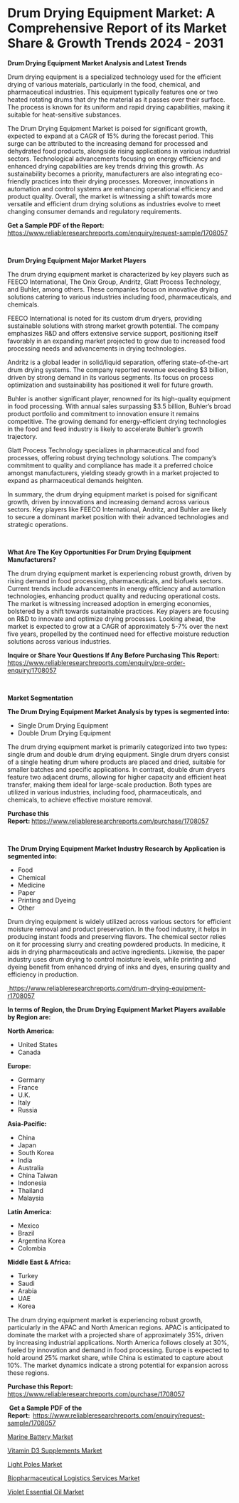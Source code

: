 <p><h1>Drum Drying Equipment Market: A Comprehensive Report of its Market Share & Growth Trends 2024 - 2031</h1></p><p><strong>Drum Drying Equipment Market Analysis and Latest Trends</strong></p>
<p><p>Drum drying equipment is a specialized technology used for the efficient drying of various materials, particularly in the food, chemical, and pharmaceutical industries. This equipment typically features one or two heated rotating drums that dry the material as it passes over their surface. The process is known for its uniform and rapid drying capabilities, making it suitable for heat-sensitive substances.</p><p>The Drum Drying Equipment Market is poised for significant growth, expected to expand at a CAGR of 15% during the forecast period. This surge can be attributed to the increasing demand for processed and dehydrated food products, alongside rising applications in various industrial sectors. Technological advancements focusing on energy efficiency and enhanced drying capabilities are key trends driving this growth. As sustainability becomes a priority, manufacturers are also integrating eco-friendly practices into their drying processes. Moreover, innovations in automation and control systems are enhancing operational efficiency and product quality. Overall, the market is witnessing a shift towards more versatile and efficient drum drying solutions as industries evolve to meet changing consumer demands and regulatory requirements.</p></p>
<p><strong>Get a Sample PDF of the Report:&nbsp;</strong> <a href="https://www.reliableresearchreports.com/enquiry/request-sample/1708057?utm_campaign=83&utm_medium=2&utm_source=Github&utm_content=ia&utm_term=07102024&utm_id=drum-drying-equipment">https://www.reliableresearchreports.com/enquiry/request-sample/1708057</a></p>
<p>&nbsp;</p>
<p><strong>Drum Drying Equipment Major Market Players</strong></p>
<p><p>The drum drying equipment market is characterized by key players such as FEECO International, The Onix Group, Andritz, Glatt Process Technology, and Buhler, among others. These companies focus on innovative drying solutions catering to various industries including food, pharmaceuticals, and chemicals.</p><p>FEECO International is noted for its custom drum dryers, providing sustainable solutions with strong market growth potential. The company emphasizes R&D and offers extensive service support, positioning itself favorably in an expanding market projected to grow due to increased food processing needs and advancements in drying technologies.</p><p>Andritz is a global leader in solid/liquid separation, offering state-of-the-art drum drying systems. The company reported revenue exceeding $3 billion, driven by strong demand in its various segments. Its focus on process optimization and sustainability has positioned it well for future growth.</p><p>Buhler is another significant player, renowned for its high-quality equipment in food processing. With annual sales surpassing $3.5 billion, Buhler’s broad product portfolio and commitment to innovation ensure it remains competitive. The growing demand for energy-efficient drying technologies in the food and feed industry is likely to accelerate Buhler’s growth trajectory.</p><p>Glatt Process Technology specializes in pharmaceutical and food processes, offering robust drying technology solutions. The company’s commitment to quality and compliance has made it a preferred choice amongst manufacturers, yielding steady growth in a market projected to expand as pharmaceutical demands heighten.</p><p>In summary, the drum drying equipment market is poised for significant growth, driven by innovations and increasing demand across various sectors. Key players like FEECO International, Andritz, and Buhler are likely to secure a dominant market position with their advanced technologies and strategic operations.</p></p>
<p>&nbsp;</p>
<p><strong>What Are The Key Opportunities For Drum Drying Equipment Manufacturers?</strong></p>
<p><p>The drum drying equipment market is experiencing robust growth, driven by rising demand in food processing, pharmaceuticals, and biofuels sectors. Current trends include advancements in energy efficiency and automation technologies, enhancing product quality and reducing operational costs. The market is witnessing increased adoption in emerging economies, bolstered by a shift towards sustainable practices. Key players are focusing on R&D to innovate and optimize drying processes. Looking ahead, the market is expected to grow at a CAGR of approximately 5-7% over the next five years, propelled by the continued need for effective moisture reduction solutions across various industries.</p></p>
<p><strong>Inquire or Share Your Questions If Any Before Purchasing This Report:</strong> <a href="https://www.reliableresearchreports.com/enquiry/pre-order-enquiry/1708057?utm_campaign=83&utm_medium=2&utm_source=Github&utm_content=ia&utm_term=07102024&utm_id=drum-drying-equipment">https://www.reliableresearchreports.com/enquiry/pre-order-enquiry/1708057</a></p>
<p>&nbsp;</p>
<p><strong>Market Segmentation</strong></p>
<p><strong>The Drum Drying Equipment Market Analysis by types is segmented into:</strong></p>
<p><ul><li>Single Drum Drying Equipment</li><li>Double Drum Drying Equipment</li></ul></p>
<p><p>The drum drying equipment market is primarily categorized into two types: single drum and double drum drying equipment. Single drum dryers consist of a single heating drum where products are placed and dried, suitable for smaller batches and specific applications. In contrast, double drum dryers feature two adjacent drums, allowing for higher capacity and efficient heat transfer, making them ideal for large-scale production. Both types are utilized in various industries, including food, pharmaceuticals, and chemicals, to achieve effective moisture removal.</p></p>
<p><strong>Purchase this Report:&nbsp;</strong><a href="https://www.reliableresearchreports.com/purchase/1708057?utm_campaign=83&utm_medium=2&utm_source=Github&utm_content=ia&utm_term=07102024&utm_id=drum-drying-equipment">https://www.reliableresearchreports.com/purchase/1708057</a></p>
<p>&nbsp;</p>
<p><strong>The Drum Drying Equipment Market Industry Research by Application is segmented into:</strong></p>
<p><ul><li>Food</li><li>Chemical</li><li>Medicine</li><li>Paper</li><li>Printing and Dyeing</li><li>Other</li></ul></p>
<p><p>Drum drying equipment is widely utilized across various sectors for efficient moisture removal and product preservation. In the food industry, it helps in producing instant foods and preserving flavors. The chemical sector relies on it for processing slurry and creating powdered products. In medicine, it aids in drying pharmaceuticals and active ingredients. Likewise, the paper industry uses drum drying to control moisture levels, while printing and dyeing benefit from enhanced drying of inks and dyes, ensuring quality and efficiency in production.</p></p>
<p><a href="https://www.reliableresearchreports.com/drum-drying-equipment-r1708057?utm_campaign=83&utm_medium=2&utm_source=Github&utm_content=ia&utm_term=07102024&utm_id=drum-drying-equipment">&nbsp;https://www.reliableresearchreports.com/drum-drying-equipment-r1708057</a></p>
<p><strong>In terms of Region, the Drum Drying Equipment Market Players available by Region are:</strong></p>
<p>
    <p> <strong> North America: </strong>
        <ul>
            <li>United States</li>
            <li>Canada</li>
        </ul>
        </p> 
    <p> <strong> Europe: </strong>
        <ul>
            <li>Germany</li>
            <li>France</li>
            <li>U.K.</li>
            <li>Italy</li>
            <li>Russia</li>
        </ul>
        </p> 
    <p> <strong> Asia-Pacific: </strong>
        <ul>
            <li>China</li>
            <li>Japan</li>
            <li>South Korea</li>
            <li>India</li>
            <li>Australia</li>
            <li>China Taiwan</li>
            <li>Indonesia</li>
            <li>Thailand</li>
            <li>Malaysia</li>
        </ul>
        </p> 
    <p> <strong> Latin America: </strong>
        <ul>
            <li>Mexico</li>
            <li>Brazil</li>
            <li>Argentina Korea</li>
            <li>Colombia</li>
        </ul>
        </p> 
    <p> <strong> Middle East & Africa: </strong>
        <ul>
            <li>Turkey</li>
            <li>Saudi</li>
            <li>Arabia</li>
            <li>UAE</li>
            <li>Korea</li>
        </ul>
    </p>
    </p>
<p><p>The drum drying equipment market is experiencing robust growth, particularly in the APAC and North American regions. APAC is anticipated to dominate the market with a projected share of approximately 35%, driven by increasing industrial applications. North America follows closely at 30%, fueled by innovation and demand in food processing. Europe is expected to hold around 25% market share, while China is estimated to capture about 10%. The market dynamics indicate a strong potential for expansion across these regions.</p></p>
<p><strong>Purchase this Report: </strong><a href="https://www.reliableresearchreports.com/purchase/1708057?utm_campaign=83&utm_medium=2&utm_source=Github&utm_content=ia&utm_term=07102024&utm_id=drum-drying-equipment">https://www.reliableresearchreports.com/purchase/1708057</a></p>
<p>&nbsp;<strong>Get a Sample PDF of the Report:&nbsp;&nbsp;</strong><a href="https://www.reliableresearchreports.com/enquiry/request-sample/1708057?utm_campaign=83&utm_medium=2&utm_source=Github&utm_content=ia&utm_term=07102024&utm_id=drum-drying-equipment">https://www.reliableresearchreports.com/enquiry/request-sample/1708057</a></p>
<p><strong></strong></p>
<p><p><a href="https://issuu.com/reportprime-2/docs/marine-battery-market-size-2030.ppt_723145a9fae6c4?utm_campaign=83&utm_medium=2&utm_source=Github&utm_content=ia&utm_term=07102024&utm_id=drum-drying-equipment">Marine Battery Market</a></p><p><a href="https://www.linkedin.com/pulse/exploring-vitamin-d3-supplements-market-dynamics-revenue-fdese?utm_campaign=83&utm_medium=2&utm_source=Github&utm_content=ia&utm_term=07102024&utm_id=drum-drying-equipment">Vitamin D3 Supplements Market</a></p><p><a href="https://issuu.com/reportprime-2/docs/light-poles-market-size-2030.pptx_5f039ace3a9654?utm_campaign=83&utm_medium=2&utm_source=Github&utm_content=ia&utm_term=07102024&utm_id=drum-drying-equipment">Light Poles Market</a></p><p><a href="https://github.com/jordond5lezama/Market-Research-Report-List-1/blob/main/biopharmaceutical-logistics-services-market.md?utm_campaign=83&utm_medium=2&utm_source=Github&utm_content=ia&utm_term=07102024&utm_id=drum-drying-equipment">Biopharmaceutical Logistics Services Market</a></p><p><a href="https://www.linkedin.com/pulse/violet-essential-oil-market-consolidation-impact-structure-096we?utm_campaign=83&utm_medium=2&utm_source=Github&utm_content=ia&utm_term=07102024&utm_id=drum-drying-equipment">Violet Essential Oil Market</a></p></p>